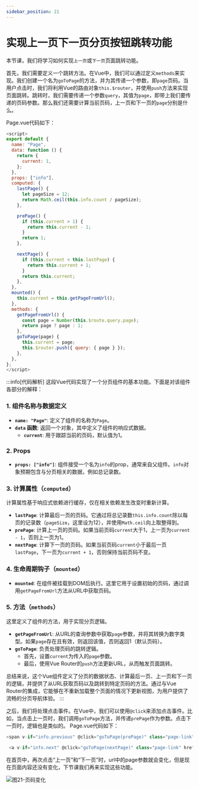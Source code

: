 ```yaml
---
sidebar_position: 21
---
```




# 实现上一页下一页分页按钮跳转功能

本节课，我们将学习如何实现`上一页`或`下一页`页面跳转功能。


首先，我们需要定义一个跳转方法。在Vue中，我们可以通过定义`methods`来实现。我们创建一个名为`goToPage`的方法，并为其传递一个参数，即`page`页码。当用户点击时，我们将利用Vue的路由对象`this.$router`，并使用`push`方法来实现页面跳转。跳转时，我们需要传递一个参数`query`，其值为`page`，即带上我们要传递的页码参数。那么我们还需要计算当前页码，上一页和下一页的`page`分别是什么。 

Page.vue代码如下：


```js title="frontend/src/components/Page.vue"
<script>
export default {
  name: "Page",
  data: function () {
    return {
      current: 1,
    };
  },
  props: ["info"],
  computed: {
    lastPage() {
      let pageSize = 12;
      return Math.ceil(this.info.count / pageSize);
    },

    prePage() {
      if (this.current > 1) {
        return this.current - 1;
      }
      return 1;
    },

    nextPage() {
      if (this.current < this.lastPage) {
        return this.current + 1;
      }
      return this.current;
    },
  },
  mounted() {
    this.current = this.getPageFromUrl();
  },
  methods: {
    getPageFromUrl() {
      const page = Number(this.$route.query.page);
      return page ? page : 1;
    },
    goToPage(page) {
      this.current = page;
      this.$router.push({ query: { page } });
    },
  },
};
</script>
```

:::info[代码解析]
这段Vue代码实现了一个分页组件的基本功能。下面是对该组件各部分的解释：

### 1. 组件名称与数据定义
- **`name: "Page"`**: 定义了组件的名称为`Page`。
- **`data` 函数**: 返回一个对象，其中定义了组件的响应式数据。
  - **`current`**: 用于跟踪当前的页码，默认值为1。

### 2. Props
- **`props: ["info"]`**: 组件接受一个名为`info`的prop，通常来自父组件。`info`对象预期包含与分页相关的数据，例如总记录数。

### 3. 计算属性（`computed`）
计算属性基于响应式依赖进行缓存，仅在相关依赖发生改变时重新计算。
- **`lastPage`**: 计算最后一页的页码。它通过将总记录数`this.info.count`除以每页的记录数（`pageSize`，这里设为12），并使用`Math.ceil`向上取整得到。
- **`prePage`**: 计算上一页的页码。如果当前页码`current`大于1，上一页为`current - 1`，否则上一页为1。
- **`nextPage`**: 计算下一页的页码。如果当前页码`current`小于最后一页`lastPage`，下一页为`current + 1`，否则保持当前页码不变。

### 4. 生命周期钩子（`mounted`）
- **`mounted`**: 在组件被挂载到DOM后执行。这里它用于设置初始的页码，通过调用`getPageFromUrl`方法从URL中获取页码。

### 5. 方法（`methods`）
这里定义了组件的方法，用于实现分页逻辑。
- **`getPageFromUrl`**: 从URL的查询参数中获取`page`参数，并将其转换为数字类型。如果`page`存在且有效，则返回该值，否则返回1（默认页码）。
- **`goToPage`**: 负责处理页码的跳转逻辑。
  - 首先，设置`current`为传入的`page`参数。
  - 最后，使用Vue Router的`push`方法更新URL，从而触发页面跳转。

总结来说，这个Vue组件定义了分页的数据状态、计算最后一页、上一页和下一页的逻辑，并提供了从URL获取页码以及跳转到特定页码的方法。通过与Vue Router的集成，它能够在不重新加载整个页面的情况下更新视图，为用户提供了流畅的分页导航体验。
:::


之后，我们将处理点击事件。在Vue中，我们可以使用`@click`来添加点击事件。比如，当点击上一页时，我们调用`goToPage`方法，并传递`prePage`作为参数。点击下一页时，逻辑也是类似的。
Page.vue代码如下：
```js title="frontend/src/components/Page.vue"
<span v-if="info.previous" @click="goToPage(prePage)" class="page-link" href="javascript:void(0)">

 <a v-if="info.next" @click="goToPage(nextPage)" class="page-link" href="javascript:void(0)">
```

在首页中，再次点击“上一页”和“下一页”时，url中的page参数就会变化，但是现在页面内容还没有变化，下节课我们再来实现这些功能。

![图21-页码变化](imgs/图21-页码变化.png)



